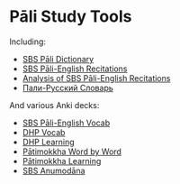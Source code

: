 # Pāli Study Tools

Including:

- [SBS Pāli Dictionary](https://github.com/sasanarakkha/study-tools/tree/main/SBS%20P%C4%81li%20Dictionary)
- [SBS Pāli-English Recitations](https://github.com/sasanarakkha/study-tools/blob/main/P%C4%81li-English%20Recitations.pdf)
- [Analysis of SBS Pāli-English Recitations](https://github.com/sasanarakkha/study-tools/blob/main/Analysis%20of%20SBS%20P%C4%81li-English%20Recitations.pdf)
- [Пали-Русский Словарь](https://github.com/sasanarakkha/study-tools/tree/main/%D0%9F%D0%B0%D0%BB%D0%B8%20%D0%A1%D0%BB%D0%BE%D0%B2%D0%B0%D1%80%D1%8C)

And various Anki decks:

- [SBS Pāli-English Vocab](https://github.com/sasanarakkha/study-tools/tree/main/Anki%20Decks/SBS%20P%C4%81li-English%20Vocab)
- [DHP Vocab](https://github.com/sasanarakkha/study-tools/tree/main/Anki%20Decks/DHP%20Vocab)
- [DHP Learning](https://github.com/sasanarakkha/study-tools/tree/main/Anki%20Decks/DHP%20Learing)
- [Pātimokkha Word by Word](https://github.com/sasanarakkha/study-tools/tree/main/Anki%20Decks/P%C4%81timokkha%20Word%20By%20Word)
- [Pātimokkha Learning](https://github.com/sasanarakkha/study-tools/tree/main/Anki%20Decks/P%C4%81timokkha%20Learning)
- [SBS Anumodāna](https://github.com/sasanarakkha/study-tools/tree/main/Anki%20Decks/SBS%20Anumodana)
